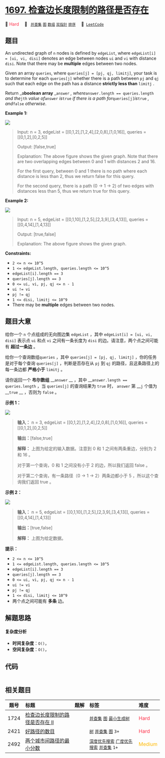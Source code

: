 # [1697. 检查边长度限制的路径是否存在](https://leetcode.com/problems/checking-existence-of-edge-length-limited-paths)

🔴 <font color=#ff334b>Hard</font>&emsp; 🔖&ensp; [`并查集`](/tag/union-find.md) [`图`](/tag/graph.md) [`数组`](/tag/array.md) [`双指针`](/tag/two-pointers.md) [`排序`](/tag/sorting.md)&emsp; 🔗&ensp;[`LeetCode`](https://leetcode.com/problems/checking-existence-of-edge-length-limited-paths)

## 题目

An undirected graph of `n` nodes is defined by `edgeList`, where `edgeList[i]
= [ui, vi, disi]` denotes an edge between nodes `ui` and `vi` with distance
`disi`. Note that there may be **multiple** edges between two nodes.

Given an array `queries`, where `queries[j] = [pj, qj, limitj]`, your task is
to determine for each `queries[j]` whether there is a path between `pj` and
`qj` such that each edge on the path has a distance **strictly less than**
`limitj` .

Return _a**boolean array** _`answer` _, where_`answer.length ==
queries.length` _and the_`jth` _value of_`answer` _is_`true` _if there is a
path for_`queries[j]`_is_`true` _, and_`false` _otherwise_.



**Example 1:**

![](https://assets.leetcode.com/uploads/2020/12/08/h.png)

> Input: n = 3, edgeList = [[0,1,2],[1,2,4],[2,0,8],[1,0,16]], queries = [[0,1,2],[0,2,5]]
> 
> Output: [false,true]
> 
> Explanation: The above figure shows the given graph. Note that there are two overlapping edges between 0 and 1 with distances 2 and 16.
> 
> For the first query, between 0 and 1 there is no path where each distance is less than 2, thus we return false for this query.
> 
> For the second query, there is a path (0 -> 1 -> 2) of two edges with distances less than 5, thus we return true for this query.

**Example 2:**

![](https://assets.leetcode.com/uploads/2020/12/08/q.png)

> Input: n = 5, edgeList = [[0,1,10],[1,2,5],[2,3,9],[3,4,13]], queries = [[0,4,14],[1,4,13]]
> 
> Output: [true,false]
> 
> Explanation: The above figure shows the given graph.

**Constraints:**

  * `2 <= n <= 10^5`
  * `1 <= edgeList.length, queries.length <= 10^5`
  * `edgeList[i].length == 3`
  * `queries[j].length == 3`
  * `0 <= ui, vi, pj, qj <= n - 1`
  * `ui != vi`
  * `pj != qj`
  * `1 <= disi, limitj <= 10^9`
  * There may be **multiple** edges between two nodes.


## 题目大意

给你一个 `n` 个点组成的无向图边集 `edgeList` ，其中 `edgeList[i] = [ui, vi, disi]` 表示点 `ui` 和点
`vi` 之间有一条长度为 `disi` 的边。请注意，两个点之间可能有 **超过一条边** 。

给你一个查询数组`queries` ，其中 `queries[j] = [pj, qj, limitj]` ，你的任务是对于每个查询
`queries[j]` ，判断是否存在从 `pj` 到 `qj` 的路径，且这条路径上的每一条边都 **严格小于** `limitj` 。

请你返回一个 **布尔数组** __`answer` __ ，其中 __`answer.length == queries.length` ，当
`queries[j]` 的查询结果为 `true` 时， `answer` 第 __`j` 个值为 __`true` __ ，否则为 `false` 。

**示例 1：**

![](https://assets.leetcode-cn.com/aliyun-lc-upload/uploads/2020/12/19/h.png)

> 
> 
> 
> 
> 
> **输入：** n = 3, edgeList = [[0,1,2],[1,2,4],[2,0,8],[1,0,16]], queries = [[0,1,2],[0,2,5]]
> 
> **输出：**[false,true]
> 
> **解释：** 上图为给定的输入数据。注意到 0 和 1 之间有两条重边，分别为 2 和 16 。
> 
> 对于第一个查询，0 和 1 之间没有小于 2 的边，所以我们返回 false 。
> 
> 对于第二个查询，有一条路径（0 -> 1 -> 2）两条边都小于 5 ，所以这个查询我们返回 true 。
> 
> 

**示例 2：**

![](https://assets.leetcode-cn.com/aliyun-lc-upload/uploads/2020/12/19/q.png)

> 
> 
> 
> 
> 
> **输入：** n = 5, edgeList = [[0,1,10],[1,2,5],[2,3,9],[3,4,13]], queries = [[0,4,14],[1,4,13]]
> 
> **输出：**[true,false]
> 
> **解释：** 上图为给定数据。
> 
> 

**提示：**

  * `2 <= n <= 10^5`
  * `1 <= edgeList.length, queries.length <= 10^5`
  * `edgeList[i].length == 3`
  * `queries[j].length == 3`
  * `0 <= ui, vi, pj, qj <= n - 1`
  * `ui != vi`
  * `pj != qj`
  * `1 <= disi, limitj <= 10^9`
  * 两个点之间可能有 **多条** 边。


## 解题思路

#### 复杂度分析

- **时间复杂度**：`O()`，
- **空间复杂度**：`O()`，

## 代码

```javascript

```

## 相关题目

<!-- prettier-ignore -->
| 题号 | 标题 | 题解 | 标签 | 难度 |
| :------: | :------ | :------: | :------ | :------ |
| 1724 | [检查边长度限制的路径是否存在 II](https://leetcode.com/problems/checking-existence-of-edge-length-limited-paths-ii) |  |  [`并查集`](/tag/union-find.md) [`图`](/tag/graph.md) [`最小生成树`](/tag/minimum-spanning-tree.md) | <font color=#ff334b>Hard</font> |
| 2421 | [好路径的数目](https://leetcode.com/problems/number-of-good-paths) |  |  [`树`](/tag/tree.md) [`并查集`](/tag/union-find.md) [`图`](/tag/graph.md) `3+` | <font color=#ff334b>Hard</font> |
| 2492 | [两个城市间路径的最小分数](https://leetcode.com/problems/minimum-score-of-a-path-between-two-cities) |  |  [`深度优先搜索`](/tag/depth-first-search.md) [`广度优先搜索`](/tag/breadth-first-search.md) [`并查集`](/tag/union-find.md) `1+` | <font color=#ffb800>Medium</font> |

<style>
.blue {
    background-color: #096dd9;
    padding: 0.25rem 0.5rem;
    margin: 0;
    font-size: 0.85em;
    border-radius: 3px;
    color: white;
    font-weight: 500;
}
table th:first-of-type { width: 10%; }
table th:nth-of-type(2) { width: 35%; }
table th:nth-of-type(3) { width: 10%; }
table th:nth-of-type(4) { width: 35%; }
table th:nth-of-type(5) { width: 10%; }
</style>
